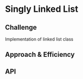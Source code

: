 # Singly Linked List
<!-- Short summary or background information -->

## Challenge
<!-- Description of the challenge -->
Implementation  of linked list class

## Approach & Efficiency
<!-- What approach did you take? Why? What is the Big O space/time for this approach? -->

## API
<!-- Description of each method publicly available to your Linked List -->

